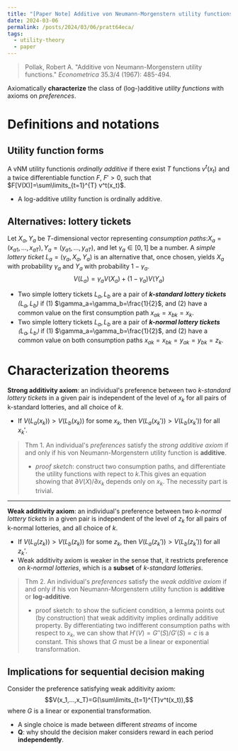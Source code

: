 ```yaml
---
title: "[Paper Note] Additive von Neumann-Morgenstern utility functions"
date: 2024-03-06
permalink: /posts/2024/03/06/pratt64eca/
tags:
  - utility-theory
  - paper
---
```

> Pollak, Robert A. "Additive von Neumann-Morgenstern utility functions." _Econometrica_ 35.3/4 (1967): 485-494.

Axiomatically **characterize** the class of (log-)additive *utility functions* with axioms on *preferences*.
# Definitions and notations
## Utility function forms
A vNM utility functionis *ordinally* *additive* if there exist $T$ functions $v^t(x_t)$ and a twice differentiable function $F$, $F'>0$, such that $F[V(X)]=\sum\limits_{t=1}^{T} v^t(x_t)$.
- A log-additive utility function is ordinally additive.

## Alternatives: lottery tickets
Let $X_a,Y_a$ be $T$-dimensional vector representing *consumption paths*:$X_a=(x_{a1},...,x_{aT}), Y_a=(y_{a1},...,y_{aT})$, and let $\gamma_a\in[0,1]$ be a number. 
A *simple lottery ticket* $L_a=(\gamma_a,X_a,Y_a)$ is an alternative that, once chosen, yields $X_a$ with probability $\gamma_a$ and $Y_a$ with probability $1-\gamma_a$.
$$V(L_{a}) = \gamma_{a} V(X_{a}) + (1-\gamma_{a}) V(Y_a)$$
- Two simple lottery tickets $L_a,L_b$ are a pair of ***k-standard lottery tickets** $(L_a,L_b)$* if (1) $\gamma_a=\gamma_b=\frac{1}{2}$, and (2) have a common value on the first consumption path $x_{ak}=x_{bk}=x_k$.
- Two simple lottery tickets $L_a,L_b$ are a pair of ***k-normal lottery tickets** $\langle L_a,L_b\rangle$* if (1) $\gamma_a=\gamma_b=\frac{1}{2}$, and (2) have a common value on both consumption paths $x_{ak}=x_{bk}=y_{ak}=y_{bk}=z_k$.

# Characterization theorems
**Strong additivity axiom**: an individual's preference between two *k-standard lottery tickets* in a given pair is independent of the level of $x_k$ for all pairs of k-standard lotteries, and all choice of $k$.
- If $V(L_a(x_k))>V(L_b(x_k))$ for some $x_k$, then $V(L_a(x_k'))>V(L_b(x_k'))$ for all $x_k'$.

> Thm 1. An individual's *preferences* satisfy the *strong additive axiom* if and only if his von Neumann-Morgenstern utility function is **additive**.
> - *proof sketch*: construct two consumption paths, and differentiate the utility functions with repect to $k$.This gives an equation showing that $\partial V(X) / \partial x_k$ depends only on $x_k$. The necessity part is trivial.

---

**Weak additivity axiom**: an individual's preference between two *k-normal lottery tickets* in a given pair is independent of the level of $z_k$ for all pairs of k-normal lotteries, and all choice of $k$.
- If $V(L_a(z_k))>V(L_b(z_k))$ for some $z_k$, then $V(L_a(z_k'))>V(L_b(z_k'))$ for all $z_k'$.
- Weak additivity axiom is weaker in the sense that, it restricts preference on *k-normal lotteries*, which is a **subset** of *k-standard lotteries*.

> Thm 2. An individual's *preferences* satisfy the *weak additive axiom* if and only if his von Neumann-Morgenstern utility function is **additive** or **log-additive**.
> - proof sketch: to show the suficient condition, a lemma points out (by construction) that weak additivity implies ordinally additive property. By differentiating two indifferent consumption paths with respect to $x_k$, we can show that $H'(V)=G''(S)/G'(S)=c$ is a constant. This shows that $G$ must be a linear or exponential transformation.

## Implications for sequential decision making
Consider the preference satisfying weak additivity axiom:
$$V(x_1,...,x_T)=G(\sum\limits_{t=1}^{T}v^t(x_t)),$$
where $G$ is a linear or exponential transformation. 
- A single choice is made between different *streams* of income
- **Q**: why should the decision maker considers reward in each period **independently**.

